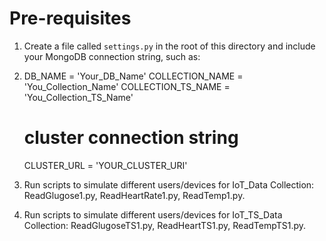 # Pre-requisites
1. Create a file called `settings.py` in the root of this directory and include your MongoDB connection string, such as:

2. DB_NAME = 'Your_DB_Name'
   COLLECTION_NAME = 'You_Collection_Name'
   COLLECTION_TS_NAME = 'You_Collection_TS_Name'
   # cluster connection string
   CLUSTER_URL = 'YOUR_CLUSTER_URI'

3. Run scripts to simulate different users/devices for IoT_Data Collection: ReadGlugose1.py, ReadHeartRate1.py, ReadTemp1.py.

4. Run scripts to simulate  different users/devices for IoT_TS_Data Collection: ReadGlugoseTS1.py, ReadHeartTS1.py, ReadTempTS1.py. 


